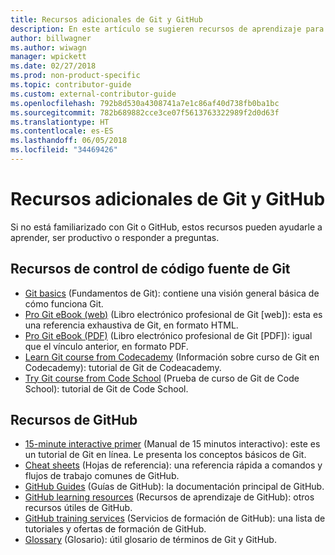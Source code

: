 ```yaml
---
title: Recursos adicionales de Git y GitHub
description: En este artículo se sugieren recursos de aprendizaje para Git y GitHub con vistas a contribuir a docs.microsoft.com.
author: billwagner
ms.author: wiwagn
manager: wpickett
ms.date: 02/27/2018
ms.prod: non-product-specific
ms.topic: contributor-guide
ms.custom: external-contributor-guide
ms.openlocfilehash: 792b8d530a4308741a7e1c86af40d738fb0ba1bc
ms.sourcegitcommit: 782b689882cce3ce07f5613763322989f2d0d63f
ms.translationtype: HT
ms.contentlocale: es-ES
ms.lasthandoff: 06/05/2018
ms.locfileid: "34469426"
---
```

# <a name="additional-git-and-github-resources"></a>Recursos adicionales de Git y GitHub

Si no está familiarizado con Git o GitHub, estos recursos pueden ayudarle a aprender, ser productivo o responder a preguntas.

## <a name="git-source-control-resources"></a>Recursos de control de código fuente de Git

- [Git basics](https://go.microsoft.com/fwlink/?linkid=853939) (Fundamentos de Git): contiene una visión general básica de cómo funciona Git.
- [Pro Git eBook (web)](https://go.microsoft.com/fwlink/?linkid=853940) (Libro electrónico profesional de Git [web]): esta es una referencia exhaustiva de Git, en formato HTML.
- [Pro Git eBook (PDF)](https://progit2.s3.amazonaws.com/en/2016-03-22-f3531/progit-en.1084.pdf) (Libro electrónico profesional de Git [PDF]): igual que el vínculo anterior, en formato PDF.
- [Learn Git course from Codecademy](https://www.codecademy.com/learn/learn-git) (Información sobre curso de Git en Codecademy): tutorial de Git de Codeacademy.
- [Try Git course from Code School](https://www.codeschool.com/courses/try-git) (Prueba de curso de Git de Code School): tutorial de Git de Code School.

## <a name="github-resources"></a>Recursos de GitHub

- [15-minute interactive primer](https://try.github.io/) (Manual de 15 minutos interactivo): este es un tutorial de Git en línea. Le presenta los conceptos básicos de Git.
- [Cheat sheets](https://go.microsoft.com/fwlink/?linkid=853941) (Hojas de referencia): una referencia rápida a comandos y flujos de trabajo comunes de GitHub.
- [GitHub Guides](https://guides.github.com/) (Guías de GitHub): la documentación principal de GitHub.
- [GitHub learning resources](https://help.github.com/articles/git-and-github-learning-resources/) (Recursos de aprendizaje de GitHub): otros recursos útiles de GitHub.
- [GitHub training services](https://services.github.com/training/) (Servicios de formación de GitHub): una lista de tutoriales y ofertas de formación de GitHub.
- [Glossary](https://help.github.com/articles/github-glossary) (Glosario): útil glosario de términos de Git y GitHub.
